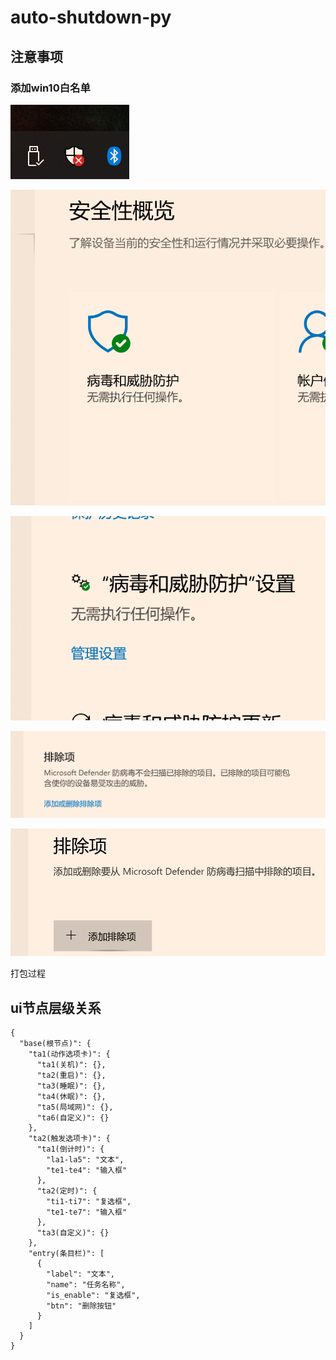 # auto-shutdown-py
## 注意事项

### 添加win10白名单

![](https://github.com/zhaoxinyuan996/auto-shutdown-py/blob/main/md/step1.png)

![](https://github.com/zhaoxinyuan996/auto-shutdown-py/blob/main/md/step2.png)

![](https://github.com/zhaoxinyuan996/auto-shutdown-py/blob/main/md/step3.png)

![](https://github.com/zhaoxinyuan996/auto-shutdown-py/blob/main/md/step4.png)

![](https://github.com/zhaoxinyuan996/auto-shutdown-py/blob/main/md/step5.png)

打包过程



## ui节点层级关系

```
{
  "base(根节点)": {
    "ta1(动作选项卡)": {
      "ta1(关机)": {},
      "ta2(重启)": {},
      "ta3(睡眠)": {},
      "ta4(休眠)": {},
      "ta5(局域网)": {},
      "ta6(自定义)": {}
    },
    "ta2(触发选项卡)": {
      "ta1(倒计时)": {
        "la1-la5": "文本",
        "te1-te4": "输入框"
      },
      "ta2(定时)": {
        "ti1-ti7": "复选框",
        "te1-te7": "输入框"
      },
      "ta3(自定义)": {}
    },
    "entry(条目栏)": [
      {
        "label": "文本",
        "name": "任务名称",
        "is_enable": "复选框",
        "btn": "删除按钮"
      }
    ] 
  }
}
```
